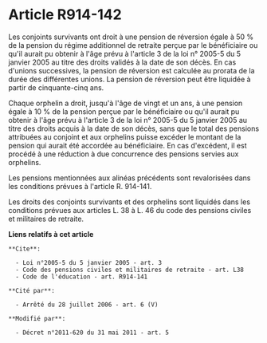 # Article R914-142

Les conjoints survivants ont droit à une pension de réversion égale à 50 % de la pension du régime additionnel de retraite
perçue par le bénéficiaire ou qu'il aurait pu obtenir à l'âge prévu à l'article 3 de la loi n° 2005-5 du 5 janvier 2005 au
titre des droits validés à la date de son décès. En cas d'unions successives, la pension de réversion est calculée au prorata
de la durée des différentes unions. La pension de réversion peut être liquidée à partir de cinquante-cinq ans. 

Chaque orphelin a droit, jusqu'à l'âge de vingt et un ans, à une pension égale à 10 % de la pension perçue par le
bénéficiaire ou qu'il aurait pu obtenir à l'âge prévu à l'article 3 de la loi n° 2005-5 du 5 janvier 2005 au titre des droits
acquis à la date de son décès, sans que le total des pensions attribuées au conjoint et aux orphelins puisse excéder le
montant de la pension qui aurait été accordée au bénéficiaire. En cas d'excédent, il est procédé à une réduction à due
concurrence des pensions servies aux orphelins. 

Les pensions mentionnées aux alinéas précédents sont revalorisées dans les conditions prévues à l'article R. 914-141. 

Les droits des conjoints survivants et des orphelins sont liquidés dans les conditions prévues aux articles L. 38 à L. 46 du
code des pensions civiles et militaires de retraite.

**Liens relatifs à cet article**

	**Cite**:

	  - Loi n°2005-5 du 5 janvier 2005 - art. 3
	  - Code des pensions civiles et militaires de retraite - art. L38
	  - Code de l'éducation - art. R914-141

	**Cité par**:

	  - Arrêté du 28 juillet 2006 - art. 6 (V)

	**Modifié par**:

	  - Décret n°2011-620 du 31 mai 2011 - art. 5
